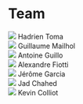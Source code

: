 # Team

<div grid="~ cols-3 gap-2" class="ml-40">
    <div>
        <img class="w-16 rounded-2xl" src="/hadrien.jpeg">
        <span class="text-xs">Hadrien Toma</span>
    </div>
    <div>
        <img class="w-16 rounded-2xl" src="/guillaume.jpeg">
        <span class="text-xs">Guillaume Mailhol</span>
    </div>
    <div>
        <img class="w-16 rounded-2xl" src="/antoine.png">
        <span class="text-xs">Antoine Guillo</span>
    </div>
    <div>
        <img class="w-16 rounded-2xl" src="/alexandre.png">
        <span class="text-xs">Alexandre Fiotti</span>
    </div>
    <div>
        <img class="w-16 rounded-2xl" src="/jerome.jpeg">
        <span class="text-xs">Jérôme Garcia</span>
    </div>
    <div>
        <img class="w-16 rounded-2xl" src="/jad.jpeg">
        <span class="text-xs">Jad Chahed</span>
    </div>
    <div>
        <img class="w-16 rounded-2xl" src="/kevin.jpeg">
        <span class="text-xs">Kevin Colliot</span>
    </div>
</div>

